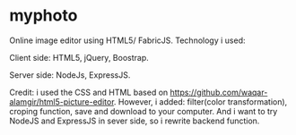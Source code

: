 # myphoto


Online image editor using HTML5/ FabricJS.
Technology i used:

Client side: HTML5, jQuery, Boostrap.

Server side: NodeJs, ExpressJS.

Credit: i used the CSS and HTML based on https://github.com/waqar-alamgir/html5-picture-editor.
However, i added: filter(color transformation), croping function, save and download to your computer.
And i want to try NodeJS and ExpressJS in sever side, so i rewrite backend function.




